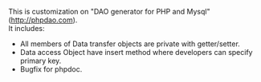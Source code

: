 This is customization on "DAO generator for PHP and Mysql"(http://phpdao.com).  
It includes:  
* All members of Data transfer objects are private with getter/setter.
* Data access Object have insert method where developers can specify primary key.
* Bugfix for phpdoc.